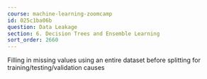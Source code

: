 ```yaml
---
course: machine-learning-zoomcamp
id: 025c1ba06b
question: Data Leakage
section: 6. Decision Trees and Ensemble Learning
sort_order: 2660
---
```


Filling in missing values using an entire dataset before splitting for training/testing/validation causes

